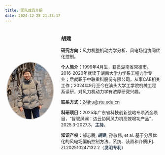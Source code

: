 ```yaml
---
title: 团队成员介绍
date: 2024-12-28 21:33:17
---
```




<div style="display: flex; align-items: center; margin-bottom: 20px;">
  <!-- 左边的图片 -->
  <div style="flex: 1; text-align: center;">
    <img src="1_HuJian.png" alt="团队成员2" style="width: 150px; border-radius: 50%; border: 2px solid #ccc;">
  </div>

  <!-- 右边的文字介绍 -->
  <div style="flex: 2; padding-left: 20px;">
    <h3>胡建</h3>
    <p><strong>研究方向：</strong>风力机整机动力学分析、风电场组协同优化控制。</p>
    <p><strong>个人简介：</strong>1999年4月生，籍贯湖南省常德市。2016-2020年就读于湖南大学力学系工程力学专业；后就职于中联重科股份有限公司，从事CAE相关工作；2024年9月至今在汕头大学工学院机械工程系读研，对风力机动力学有浓厚研究兴趣。</p>
    <p><strong>联系方式：</strong><a href="mailto:lisi@example.com">24jhu@stu.edu.cn</a></p>
	<p><strong>科研项目：</strong>2025年广东省科技创新战略专项资金项目，“智驭风澜：边云协同风力机高效增功产品”，2025.3-2027.3，<span style="font-weight: 600; color: #2c3e50;">主持</span>。</p>
	<p><strong>知识产权：</strong>郜志腾,<span style="font-weight: 600; color: #2c3e50;"> 胡建</span>, 孙敬伟, et al. 基于分层优化的风电场偏航控制方法、系统、装置和介质[P]. ZL202510247132.2（<span style="font-weight: 600; color: #2c3e50;">发明专利</span>）</p>
  </div>
</div>


